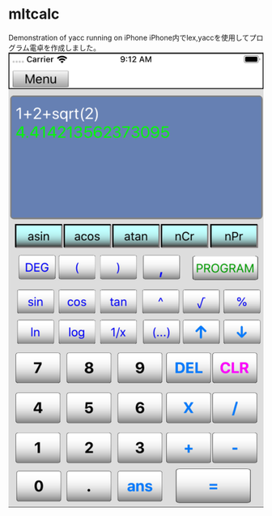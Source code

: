 # mltcalc
Demonstration of yacc running on iPhone
iPhone内でlex,yaccを使用してプログラム電卓を作成しました。
![sshot](sample.png)
